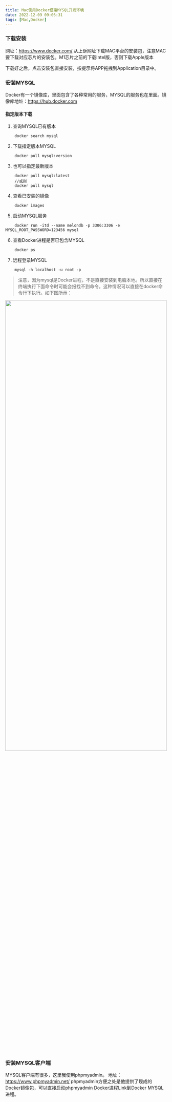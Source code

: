 ```yaml
---
title: Mac使用Docker搭建MYSQL开发环境
date: 2022-12-09 09:05:31
tags: [Mac,Docker]
---
```


### 下载安装
网址：https://www.docker.com/
从上诉网址下载MAC平台的安装包，注意MAC要下载对应芯片的安装包。M1芯片之前的下载Intel版，否则下载Apple版本

下载好之后，点击安装包直接安装，按提示将APP拖拽到Application目录中。

### 安装MYSQL
Docker有一个镜像库，里面包含了各种常用的服务，MYSQL的服务也在里面。镜像库地址：https://hub.docker.com
#### 指定版本下载
1. 查询MYSQL已有版本
```shell
    docker search mysql
```
2. 下载指定版本MYSQL
```shell
    docker pull mysql:version
```
3. 也可以指定最新版本
```shell
    docker pull mysql:latest
    //或则
    docker pull mysql
```
4. 查看已安装的镜像
```shell
    docker images
```
5. 启动MYSQL服务
```shell
    docker run -itd --name melondb -p 3306:3306 -e MYSQL_ROOT_PASSWORD=123456 mysql
```
6. 查看Docker进程是否已包含MYSQL
```shell
    docker ps
```
7. 远程登录MYSQL
```shell
    mysql -h localhost -u root -p
```
> 注意，因为mysql是Docker进程，不是直接安装到电脑本地。所以直接在终端执行下面命令时可能会报找不到命令。这种情况可以直接在docker命令行下执行。如下图所示：
<img src="/images/docker-mysql.jpg" width = "100%" height="60%" />

### 安装MYSQL客户端
MYSQL客户端有很多，这里我使用phpmyadmin。
地址：https://www.phpmyadmin.net/
phpmyadmin方便之处是他提供了现成的Docker镜像包，可以直接启动phpmyadmin Docker进程Link到Docker MYSQL进程。

